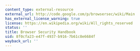 ```yaml
---
content_type: external-resource
external_url: http://code.google.com/p/browsersec/wiki/Main
has_external_license_warning: true
license: https://en.wikipedia.org/wiki/All_rights_reserved
status: ''
title: Browser Security Handbook
uid: 8f0cfa23-e47f-4937-b916-7b61c8e6684f
wayback_url: ''
---
```

